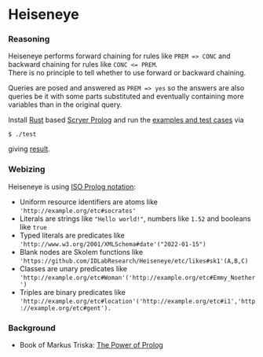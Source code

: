# Heiseneye

### Reasoning

Heiseneye performs forward chaining for rules like `PREM => CONC` and  
backward chaining for rules like `CONC <= PREM`.  
There is no principle to tell whether to use forward or backward chaining.  

Queries are posed and answered as `PREM => yes` so the answers are also  
queries be it with some parts substituted and eventually containing more  
variables than in the original query.  

Install [Rust](https://www.rust-lang.org/) based [Scryer Prolog](https://github.com/mthom/scryer-prolog#installing-scryer-prolog)
and run the [examples and test cases](./etc) via
```
$ ./test
```
giving [result](./result.pl).

### Webizing

Heiseneye is using [ISO Prolog notation](https://en.wikipedia.org/wiki/Prolog#ISO_Prolog):

- Uniform resource identifiers are atoms like `'http://example.org/etc#socrates'`
- Literals are strings like `"Hello world!"`, numbers like `1.52` and booleans like `true`
- Typed literals are predicates like `'http://www.w3.org/2001/XMLSchema#date'("2022-01-15")`
- Blank nodes are Skolem functions like `'https://github.com/IDLabResearch/Heiseneye/etc/likes#sk1'(A,B,C)`
- Classes are unary predicates like `'http://example.org/etc#Woman'('http://example.org/etc#Emmy_Noether')`
- Triples are binary predicates like `'http://example.org/etc#location'('http://example.org/etc#i1','http://example.org/etc#gent').`

### Background

- Book of Markus Triska: [The Power of Prolog](https://www.metalevel.at/prolog)
